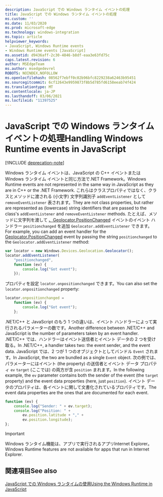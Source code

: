 ```yaml
---
description: JavaScript での Windows ランタイム イベントの処理
title: JavaScript での Windows ランタイム イベントの処理
ms.custom: ''
ms.date: 11/03/2020
ms.prod: microsoft-edge
ms.technology: windows-integration
ms.topic: article
helpviewer_keywords:
- JavaScript, Windows Runtime events
- Windows Runtime events [JavaScript]
ms.assetid: d9436aff-2c30-4846-b8df-eaa3e63fd75c
caps.latest.revision: 6
author: MSEdgeTeam
ms.author: msedgedevrel
ROBOTS: NOINDEX,NOFOLLOW
ms.openlocfilehash: 08562f7ebff0c02b96bfc8229238a62463b95451
ms.sourcegitcommit: 6cf12643e9959873f8b5d785fd6158eeab74f424
ms.translationtype: MT
ms.contentlocale: ja-JP
ms.lasthandoff: 03/06/2021
ms.locfileid: "11397525"
---
```

# <a name="handling-windows-runtime-events-in-javascript"></a><span data-ttu-id="4b990-103">JavaScript での Windows ランタイム イベントの処理</span><span class="sxs-lookup"><span data-stu-id="4b990-103">Handling Windows Runtime events in JavaScript</span></span>  

[!INCLUDE [deprecation-note](../includes/legacy-edge-note.md)]  

<span data-ttu-id="4b990-104">Windows ランタイム イベントは、JavaScript の C++ イベントまたは Windows ランタイム イベントと同じ方法で.NET Framework。</span><span class="sxs-lookup"><span data-stu-id="4b990-104">Windows Runtime events are not represented in the same way in JavaScript as they are in C++ or the .NET Framework.</span></span>  <span data-ttu-id="4b990-105">これらはクラスプロパティではなく、クラスとメソッドに渡される \(小文字\) 文字列識別子 `addEventListener` として `removeEventListener` 表されます。</span><span class="sxs-lookup"><span data-stu-id="4b990-105">They are not class properties, but rather are represented as \(lowercase\) string identifiers that are passed to the class's `addEventListener` and `removeEventListener` methods.</span></span>  <span data-ttu-id="4b990-106">たとえば、メソッドに文字列を渡して [、Geolocator.PositionChanged][UwpWindowsGeolocationGeolocatorDevicesPositionChanged] イベントのイベント ハンドラー `positionchanged` を追加 `Geolocator.addEventListener` できます。</span><span class="sxs-lookup"><span data-stu-id="4b990-106">For example, you can add an event handler for the [Geolocator.PositionChanged][UwpWindowsGeolocationGeolocatorDevicesPositionChanged] event by passing the string `positionchanged` to the `Geolocator.addEventListener` method:</span></span>  

```javascript  
var locator = new Windows.Devices.Geolocation.Geolocator();
locator.addEventListener(
    "positionchanged",
    function (ev) {
        console.log("Got event");
    });
```  

<span data-ttu-id="4b990-107">プロパティを設定 `locator.onpositionchanged` できます。</span><span class="sxs-lookup"><span data-stu-id="4b990-107">You can also set the `locator.onpositionchanged` property:</span></span>  

```javascript
locator.onpositionchanged =
    function (ev) {
        console.log("Got event");
    };
```  

<span data-ttu-id="4b990-108">.NET/C++ と JavaScript のもう 1 つの違いは、イベント ハンドラーによって実行されるパラメーターの数です。</span><span class="sxs-lookup"><span data-stu-id="4b990-108">Another difference between .NET/C++ and JavaScript is the number of parameters taken by an event handler.</span></span>  <span data-ttu-id="4b990-109">.NET/C++ では、ハンドラーはイベント送信者とイベント データの 2 つを受け取る。</span><span class="sxs-lookup"><span data-stu-id="4b990-109">In .NET/C++, a handler takes two:  the event sender, and the event data.</span></span>  <span data-ttu-id="4b990-110">JavaScript では、2 つが 1 つのオブジェクトとしてバンドル `Event` されます。</span><span class="sxs-lookup"><span data-stu-id="4b990-110">In JavaScript, the two are bundled as a single `Event` object.</span></span>  <span data-ttu-id="4b990-111">次の例では、パラメーターにはイベント \(the property\) の送信者とイベント データ プロパティ `ev` `target` \(ここでは\) の両方が含 `position` まれます。</span><span class="sxs-lookup"><span data-stu-id="4b990-111">In the following example, the `ev` parameter contains both the sender of the event \(the `target` property\) and the event data properties \(here, just `position`\).</span></span>  <span data-ttu-id="4b990-112">イベント データのプロパティは、各イベントに関して文書化されているプロパティです。</span><span class="sxs-lookup"><span data-stu-id="4b990-112">The event data properties are the ones that are documented for each event.</span></span>  

```javascript
function (ev) {
    console.log("Sender: " + ev.target);
    console.log("Position: " +
        ev.position.latitude + "," +
        ev.position.longitude);
};
```  

> [!IMPORTANT]
> <span data-ttu-id="4b990-113">Windows ランタイム機能は、アプリで実行されるアプリInternet Explorer。</span><span class="sxs-lookup"><span data-stu-id="4b990-113">Windows Runtime features are not available for apps that run in Internet Explorer.</span></span>  

## <a name="see-also"></a><span data-ttu-id="4b990-114">関連項目</span><span class="sxs-lookup"><span data-stu-id="4b990-114">See also</span></span>  

[<span data-ttu-id="4b990-115">JavaScript での Windows ランタイムの使用</span><span class="sxs-lookup"><span data-stu-id="4b990-115">Using the Windows Runtime in JavaScript</span></span>][WindowsRuntimeJavascript]  

 <!-- links -->  

[WindowsRuntimeJavascript]: ./using-the-windows-runtime-in-javascript.md "JavaScript で Windows ランタイムを使用|Microsoft Docs"  

[UwpWindowsGeolocationGeolocatorDevicesPositionChanged]: /uwp/api/Windows.Devices.Geolocation.Geolocator#Windows_Devices_Geolocation_Geolocator_PositionChanged "Geolocator クラス |Microsoft Docs"  
